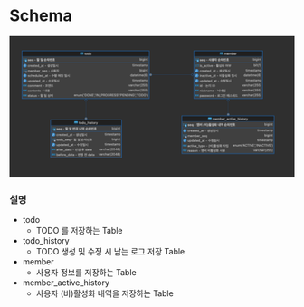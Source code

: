 # Schema

> 
![DB Schema.png](https://github.com/minsu-j0/todo-management/blob/main/images/DB%20Schema.png?raw=true)

### 설명
- todo
  - TODO 를 저장하는 Table
- todo_history
  - TODO 생성 및 수정 시 남는 로그 저장 Table 
- member
  - 사용자 정보를 저장하는 Table
- member_active_history
  - 사용자 (비)활성화 내역을 저장하는 Table